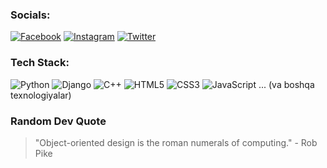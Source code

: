 ### Socials:
[![Facebook](https://img.shields.io/badge/Facebook-1877F2?style=for-the-badge&logo=facebook&logoColor=white)](https://facebook.com) 
[![Instagram](https://img.shields.io/badge/Instagram-E4405F?style=for-the-badge&logo=instagram&logoColor=white)](https://instagram.com) 
[![Twitter](https://img.shields.io/badge/Twitter-1DA1F2?style=for-the-badge&logo=twitter&logoColor=white)](https://twitter.com)

### Tech Stack:
![Python](https://img.shields.io/badge/Python-3776AB?style=for-the-badge&logo=python&logoColor=white)
![Django](https://img.shields.io/badge/Django-092E20?style=for-the-badge&logo=django&logoColor=white)
![C++](https://img.shields.io/badge/C++-00599C?style=for-the-badge&logo=c%2B%2B&logoColor=white)
![HTML5](https://img.shields.io/badge/HTML5-E34F26?style=for-the-badge&logo=html5&logoColor=white)
![CSS3](https://img.shields.io/badge/CSS3-1572B6?style=for-the-badge&logo=css3&logoColor=white)
![JavaScript](https://img.shields.io/badge/JavaScript-F7DF1E?style=for-the-badge&logo=javascript&logoColor=black)
... (va boshqa texnologiyalar)

### Random Dev Quote
> "Object-oriented design is the roman numerals of computing." - Rob Pike


